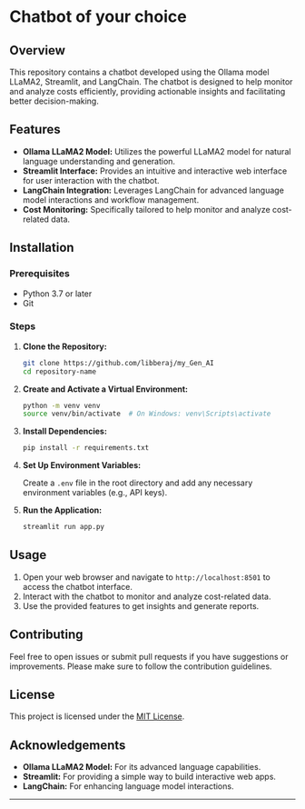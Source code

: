 
# Chatbot of your choice

## Overview

This repository contains a chatbot developed using the Ollama model LLaMA2, Streamlit, and LangChain. The chatbot is designed to help monitor and analyze costs efficiently, providing actionable insights and facilitating better decision-making.

## Features

- **Ollama LLaMA2 Model:** Utilizes the powerful LLaMA2 model for natural language understanding and generation.
- **Streamlit Interface:** Provides an intuitive and interactive web interface for user interaction with the chatbot.
- **LangChain Integration:** Leverages LangChain for advanced language model interactions and workflow management.
- **Cost Monitoring:** Specifically tailored to help monitor and analyze cost-related data.

## Installation

### Prerequisites

- Python 3.7 or later
- Git

### Steps

1. **Clone the Repository:**

   ```bash
   git clone https://github.com/libberaj/my_Gen_AI
   cd repository-name
   ```

2. **Create and Activate a Virtual Environment:**

   ```bash
   python -m venv venv
   source venv/bin/activate  # On Windows: venv\Scripts\activate
   ```

3. **Install Dependencies:**

   ```bash
   pip install -r requirements.txt
   ```

4. **Set Up Environment Variables:**

   Create a `.env` file in the root directory and add any necessary environment variables (e.g., API keys).

5. **Run the Application:**

   ```bash
   streamlit run app.py
   ```

## Usage

1. Open your web browser and navigate to `http://localhost:8501` to access the chatbot interface.
2. Interact with the chatbot to monitor and analyze cost-related data.
3. Use the provided features to get insights and generate reports.

## Contributing

Feel free to open issues or submit pull requests if you have suggestions or improvements. Please make sure to follow the contribution guidelines.

## License

This project is licensed under the [MIT License](LICENSE).

## Acknowledgements

- **Ollama LLaMA2 Model:** For its advanced language capabilities.
- **Streamlit:** For providing a simple way to build interactive web apps.
- **LangChain:** For enhancing language model interactions.

---
